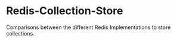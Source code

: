 # Redis-Collection-Store
Comparisons between the different Redis Implementations to store collections.
